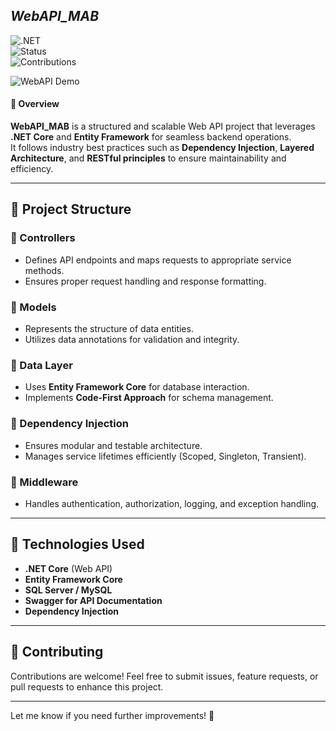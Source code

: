 ## _WebAPI_MAB_  

![.NET](https://img.shields.io/badge/ASP.NET-Core-blueviolet?style=for-the-badge&logo=dotnet)  
![Status](https://img.shields.io/badge/Status-Complete-red?style=for-the-badge)  
![Contributions](https://img.shields.io/badge/Contributions-Welcome-purple?style=for-the-badge)  

![WebAPI Demo](https://media.giphy.com/media/3o7TKP9lnV3J9q6CEk/giphy.gif)  

#### 📌 Overview  
**WebAPI_MAB** is a structured and scalable Web API project that leverages **.NET Core** and **Entity Framework** for seamless backend operations.  
It follows industry best practices such as **Dependency Injection**, **Layered Architecture**, and **RESTful principles** to ensure maintainability and efficiency.

---

## 📂 Project Structure  
### 🔹 Controllers  
- Defines API endpoints and maps requests to appropriate service methods.  
- Ensures proper request handling and response formatting.  

### 🔹 Models  
- Represents the structure of data entities.  
- Utilizes data annotations for validation and integrity.  

### 🔹 Data Layer  
- Uses **Entity Framework Core** for database interaction.  
- Implements **Code-First Approach** for schema management.  

### 🔹 Dependency Injection  
- Ensures modular and testable architecture.  
- Manages service lifetimes efficiently (Scoped, Singleton, Transient).  

### 🔹 Middleware  
- Handles authentication, authorization, logging, and exception handling.  

---

## 🚀 Technologies Used  
- **.NET Core** (Web API)  
- **Entity Framework Core**  
- **SQL Server / MySQL**  
- **Swagger for API Documentation**  
- **Dependency Injection**  

---

## 📢 Contributing  
Contributions are welcome! Feel free to submit issues, feature requests, or pull requests to enhance this project.  

---

Let me know if you need further improvements! 🚀
